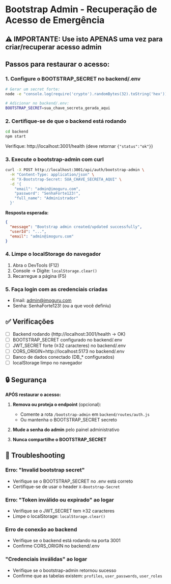 # Bootstrap Admin - Recuperação de Acesso de Emergência

## ⚠️ IMPORTANTE: Use isto APENAS uma vez para criar/recuperar acesso admin

## Passos para restaurar o acesso:

### 1. Configure o BOOTSTRAP_SECRET no backend/.env

```bash
# Gerar um secret forte:
node -e "console.log(require('crypto').randomBytes(32).toString('hex'))"

# Adicionar no backend/.env:
BOOTSTRAP_SECRET=sua_chave_secreta_gerada_aqui
```

### 2. Certifique-se de que o backend está rodando

```bash
cd backend
npm start
```

Verifique: http://localhost:3001/health (deve retornar `{"status":"ok"}`)

### 3. Execute o bootstrap-admin com curl

```bash
curl -X POST http://localhost:3001/api/auth/bootstrap-admin \
  -H "Content-Type: application/json" \
  -H "X-Bootstrap-Secret: SUA_CHAVE_SECRETA_AQUI" \
  -d '{
    "email": "admin@imoguru.com",
    "password": "SenhaForte123!",
    "full_name": "Administrador"
  }'
```

**Resposta esperada:**
```json
{
  "message": "Bootstrap admin created/updated successfully",
  "userId": "...",
  "email": "admin@imoguru.com"
}
```

### 4. Limpe o localStorage do navegador

1. Abra o DevTools (F12)
2. Console → Digite: `localStorage.clear()`
3. Recarregue a página (F5)

### 5. Faça login com as credenciais criadas

- Email: admin@imoguru.com
- Senha: SenhaForte123! (ou a que você definiu)

## ✅ Verificações

- [ ] Backend rodando (http://localhost:3001/health → OK)
- [ ] BOOTSTRAP_SECRET configurado no backend/.env
- [ ] JWT_SECRET forte (≥32 caracteres) no backend/.env
- [ ] CORS_ORIGIN=http://localhost:5173 no backend/.env
- [ ] Banco de dados conectado (DB_* configurados)
- [ ] localStorage limpo no navegador

## 🔒 Segurança

**APÓS restaurar o acesso:**

1. **Remova ou proteja o endpoint** (opcional):
   - Comente a rota `/bootstrap-admin` em `backend/routes/auth.js`
   - Ou mantenha o BOOTSTRAP_SECRET secreto

2. **Mude a senha do admin** pelo painel administrativo

3. **Nunca compartilhe o BOOTSTRAP_SECRET**

## 🐛 Troubleshooting

### Erro: "Invalid bootstrap secret"
- Verifique se o BOOTSTRAP_SECRET no .env está correto
- Certifique-se de usar o header `X-Bootstrap-Secret`

### Erro: "Token inválido ou expirado" ao logar
- Verifique se o JWT_SECRET tem ≥32 caracteres
- Limpe o localStorage: `localStorage.clear()`

### Erro de conexão ao backend
- Verifique se o backend está rodando na porta 3001
- Confirme CORS_ORIGIN no backend/.env

### "Credenciais inválidas" ao logar
- Verifique se o bootstrap-admin retornou sucesso
- Confirme que as tabelas existem: `profiles`, `user_passwords`, `user_roles`
